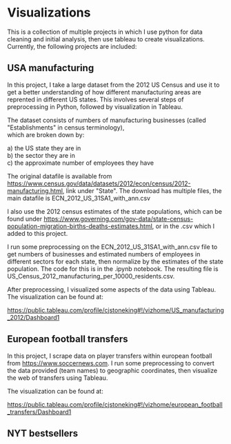 # Visualizations


This is a collection of multiple projects in which I use python for data cleaning and initial analysis, then use tableau to create
visualizations. Currently, the following projects are included: 

## USA manufacturing

In this project, I take a large dataset from the 2012 US Census and use it to get a better understanding of how different manufacturing areas are reprented in different US states. This involves several steps of preprocessing in Python, followed by visualization in Tableau.  

The dataset consists of numbers of manufacturing businesses (called "Establishments" in census terminology),  
which are broken down by:  

a) the US state they are in\
b) the sector they are in\
c) the approximate number of employees they have

The original datafile is available from https://www.census.gov/data/datasets/2012/econ/census/2012-manufacturing.html, link under "State". The download has multiple files, the main datafile is ECN_2012_US_31SA1_with_ann.csv

I also use the 2012 census estimates of the state populations, which can be found under https://www.governing.com/gov-data/state-census-population-migration-births-deaths-estimates.html, or in the .csv which I added to this project.

I run some preprocessing on the ECN_2012_US_31SA1_with_ann.csv file to get numbers of businesses and estimated numbers of employees in different sectors for each state, then normalize by the estimates of the state population. The code for this is in the .ipynb notebook. The resulting file is US_Census_2012_manufacturing_per_10000_residents.csv.  

After preprocessing, I visualized some aspects of the data using Tableau. The visualization can be found at:  


https://public.tableau.com/profile/cjstoneking#!/vizhome/US_manufacturing_2012/Dashboard1


## European football transfers

In this project, I scrape data on player transfers within european football from https://www.soccernews.com.
I run some preprocessing to convert the data provided (team names) to geographic coordinates, then visualize the web of transfers using Tableau.

The visualization can be found at:

https://public.tableau.com/profile/cjstoneking#!/vizhome/european_football_transfers/Dashboard1



## NYT bestsellers
